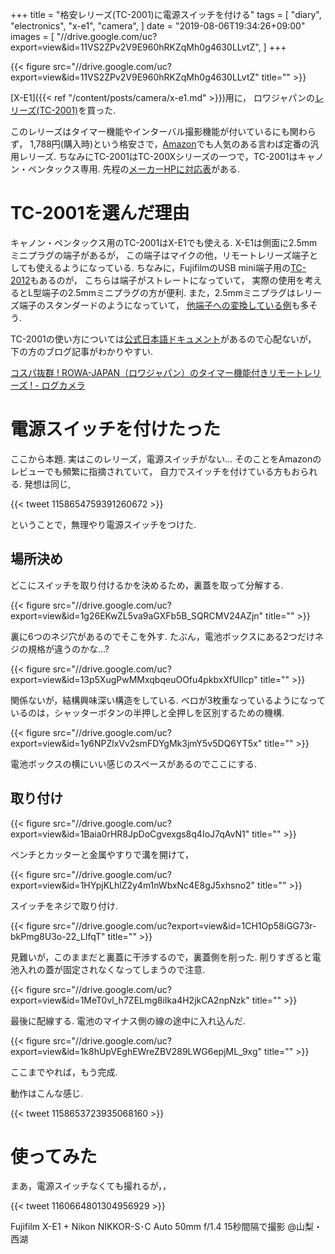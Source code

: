 +++
title = "格安レリーズ(TC-2001)に電源スイッチを付ける"
tags = [
  "diary",
  "electronics",
  "x-e1",
  "camera",
]
date = "2019-08-06T19:34:26+09:00"
images = [
  "//drive.google.com/uc?export=view&id=11VS2ZPv2V9E960hRKZqMh0g4630LLvtZ",
]
+++

{{< figure src="//drive.google.com/uc?export=view&id=11VS2ZPv2V9E960hRKZqMh0g4630LLvtZ" title="" >}}

[X-E1]({{< ref "/content/posts/camera/x-e1.md" >}})用に，
ロワジャパンの[レリーズ(TC-2001)](https://www.rowa.co.jp/cabinet/form.cgi?no=6648)を買った. 
<!--more-->
このレリーズはタイマー機能やインターバル撮影機能が付いているにも関わらず，
1,788円(購入時)という格安さで，[Amazon](https://www.amazon.co.jp/dp/B006KZWH14?ref_=pe_2107282_304302272_302_E_DDE_dt_1)でも人気のある言わば定番の汎用レリーズ. 
ちなみにTC-2001はTC-200Xシリーズの一つで，TC-2001はキャノン・ペンタックス専用. 
先程の[メーカーHPに対応表](https://www.rowa.co.jp/cabinet/form.cgi?no=6648)がある.

# TC-2001を選んだ理由

キャノン・ペンタックス用のTC-2001はX-E1でも使える. 
X-E1は側面に2.5mmミニプラグの端子があるが，
この端子はマイクの他，リモートレリーズ端子としても使えるようになっている. 
ちなみに，FujifilmのUSB mini端子用の[TC-2012](https://www.rowa.co.jp/cabinet/form.cgi?no=9075)もあるのが，
こちらは端子がストレートになっていて，
実際の使用を考えるとL型端子の2.5mmミニプラグの方が便利. 
また，2.5mmミニプラグはレリーズ端子のスタンダードのようになっていて，
[他端子への変換している例](https://ehbtj.com/photography/general-cable-release-with-pentax-k70/)も多そう.

TC-2001の使い方については[公式日本語ドキュメント](http://www.rowa.co.jp/data/img/TC-200.pdf)があるので心配ないが，
下の方のブログ記事がわかりやすい.

[コスパ抜群 ! ROWA-JAPAN（ロワジャパン）のタイマー機能付きリモートレリーズ !  - ログカメラ](https://logcamera.com/rowa/)

# 電源スイッチを付けたった

ここから本題. 実はこのレリーズ，電源スイッチがない... 
そのことをAmazonのレビューでも頻繁に指摘されていて，
自力でスイッチを付けている方もおられる. 発想は同じ,

{{< tweet 1158654759391260672 >}}

ということで，無理やり電源スイッチをつけた.

## 場所決め

どこにスイッチを取り付けるかを決めるため，裏蓋を取って分解する.

{{< figure src="//drive.google.com/uc?export=view&id=1g26EKwZL5va9aGXFb5B_SQRCMV24AZjn" title="" >}}

裏に6つのネジ穴があるのでそこを外す. たぶん，電池ボックスにある2つだけネジの規格が違うのかな...?

{{< figure src="//drive.google.com/uc?export=view&id=13p5XugPwMMxqbqeuOOfu4pkbxXfUIlcp" title="" >}}

関係ないが，結構興味深い構造をしている. ベロが3枚重なっているようになっているのは，シャッターボタンの半押しと全押しを区別するための機構.

{{< figure src="//drive.google.com/uc?export=view&id=1y6NPZlxVv2smFDYgMk3jmY5v5DQ6YT5x" title="" >}}

電池ボックスの横にいい感じのスペースがあるのでここにする.

## 取り付け

{{< figure src="//drive.google.com/uc?export=view&id=1Baia0rHR8JpDoCgvexgs8q4IoJ7qAvN1" title="" >}}

ペンチとカッターと金属やすりで溝を開けて，

{{< figure src="//drive.google.com/uc?export=view&id=1HYpjKLhlZ2y4m1nWbxNc4E8gJ5xhsno2" title="" >}}

スイッチをネジで取り付け.

{{< figure src="//drive.google.com/uc?export=view&id=1CH1Op58iGG73r-bkPmg8U3o-22_LlfqT" title="" >}}

見難いが，このままだと裏蓋に干渉するので，裏蓋側を削った. 削りすぎると電池入れの蓋が固定されなくなってしまうので注意.

{{< figure src="//drive.google.com/uc?export=view&id=1MeT0vl_h7ZELmg8iIka4H2jkCA2npNzk" title="" >}}

最後に配線する. 電池のマイナス側の線の途中に入れ込んだ.

{{< figure src="//drive.google.com/uc?export=view&id=1k8hUpVEghEWreZBV289LWG6epjML_9xg" title="" >}}

ここまでやれば，もう完成. 

動作はこんな感じ.

{{< tweet 1158653723935068160 >}}

# 使ってみた

まあ，電源スイッチなくても撮れるが，，

{{< tweet 1160664801304956929 >}}

Fujifilm X-E1 + Nikon NIKKOR-S･C Auto 50mm f/1.4 15秒間隔で撮影 @山梨・西湖
